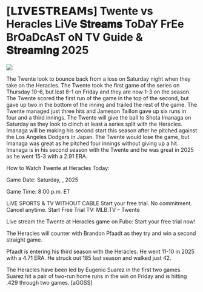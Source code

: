 # [𝗟𝗜𝗩𝗘𝗦𝗧𝗥𝗘𝗔𝗠𝘀] Twente vs Heracles LiVe 𝐒𝐭𝐫𝐞𝐚𝐦𝐬 ToDaY FrEe BrOaDcAsT oN TV Guide & 𝐒𝐭𝐫𝐞𝐚𝐦𝐢𝐧𝐠  2025  
  
  
[![](https://i.imgur.com/qSNzIqt.png)](https://movie.rssnews.media/dQIJZMGc.php)  
  
The Twente look to bounce back from a loss on Saturday night when they take on the Heracles. The Twente took the first game of the series on Thursday 10-6, but lost 8-1 on Friday and they are now 1-3 on the season. The Twente scored the first run of the game in the top of the second, but gave up two in the bottom of the inning and trailed the rest of the game. The Twente managed just three hits and Jameson Taillon gave up six runs in four and a third innings. The Twente will give the ball to Shota Imanaga on Saturday as they look to clinch at least a series split with the Heracles. Imanaga will be making his second start this season after he pitched against the Los Angeles Dodgers in Japan. The Twente would lose the game, but Imanaga was great as he pitched four innings without giving up a hit. Imanaga is in his second season with the Twente and he was great in 2025 as he went 15-3 with a 2.91 ERA.

How to Watch Twente at Heracles Today:

Game Date: Saturday, , 2025

Game Time: 8:00 p.m. ET

LIVE SPORTS & TV WITHOUT CABLE
Start your free trial. No commitment. Cancel anytime.
Start Free Trial
TV: MLB.TV – Twente

Live stream the Twente at Heracles game on Fubo: Start your free trial now!

The Heracles will counter with Brandon Pfaadt as they try and win a second straight game.

Pfaadt is entering his third season with the Heracles. He went 11-10 in 2025 with a 4.71 ERA. He struck out 185 last season and walked just 42.

The Heracles have been led by Eugenio Suarez in the first two games. Suarez hit a pair of two-run home runs in the win on Friday and is hitting .429 through two games. [aGGSS]